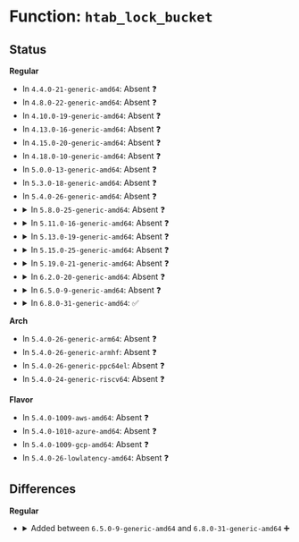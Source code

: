 # Function: <code>htab_lock_bucket</code>

## Status
<b>Regular</b>
<ul>
<li>
In <code>4.4.0-21-generic-amd64</code>: Absent ❓
</li>
<li>
In <code>4.8.0-22-generic-amd64</code>: Absent ❓
</li>
<li>
In <code>4.10.0-19-generic-amd64</code>: Absent ❓
</li>
<li>
In <code>4.13.0-16-generic-amd64</code>: Absent ❓
</li>
<li>
In <code>4.15.0-20-generic-amd64</code>: Absent ❓
</li>
<li>
In <code>4.18.0-10-generic-amd64</code>: Absent ❓
</li>
<li>
In <code>5.0.0-13-generic-amd64</code>: Absent ❓
</li>
<li>
In <code>5.3.0-18-generic-amd64</code>: Absent ❓
</li>
<li>
In <code>5.4.0-26-generic-amd64</code>: Absent ❓
</li>
<li>
<details>
<summary>In <code>5.8.0-25-generic-amd64</code>: Absent ❓</summary>

```json
{
  "name": "htab_lock_bucket",
  "collision_type": "Unique Static",
  "inline_type": "Full",
  "funcs": [
    {
      "addr": 18446744071581042931,
      "name": "htab_lock_bucket",
      "external": false,
      "loc": "kernel/bpf/hashtab.c:147",
      "file": "kernel/bpf/hashtab.c",
      "inline": "declared, inlined",
      "caller_inline": [
        "kernel/bpf/hashtab.c:__htab_map_lookup_and_delete_batch",
        "kernel/bpf/hashtab.c:htab_lru_map_delete_elem",
        "kernel/bpf/hashtab.c:htab_map_delete_elem",
        "kernel/bpf/hashtab.c:__htab_lru_percpu_map_update_elem",
        "kernel/bpf/hashtab.c:__htab_percpu_map_update_elem",
        "kernel/bpf/hashtab.c:htab_lru_map_update_elem",
        "kernel/bpf/hashtab.c:htab_map_update_elem",
        "kernel/bpf/hashtab.c:htab_lru_map_delete_node"
      ],
      "caller_func": []
    }
  ],
  "symbols": []
}
```
</details>
</li>
<li>
<details>
<summary>In <code>5.11.0-16-generic-amd64</code>: Absent ❓</summary>

```json
{
  "name": "htab_lock_bucket",
  "collision_type": "Unique Static",
  "inline_type": "Full",
  "funcs": [
    {
      "addr": 18446744071581051890,
      "name": "htab_lock_bucket",
      "external": false,
      "loc": "kernel/bpf/hashtab.c:159",
      "file": "kernel/bpf/hashtab.c",
      "inline": "declared, inlined",
      "caller_inline": [
        "kernel/bpf/hashtab.c:__htab_map_lookup_and_delete_batch",
        "kernel/bpf/hashtab.c:htab_lru_map_delete_elem",
        "kernel/bpf/hashtab.c:htab_map_delete_elem",
        "kernel/bpf/hashtab.c:__htab_lru_percpu_map_update_elem",
        "kernel/bpf/hashtab.c:__htab_percpu_map_update_elem",
        "kernel/bpf/hashtab.c:htab_lru_map_update_elem",
        "kernel/bpf/hashtab.c:htab_map_update_elem",
        "kernel/bpf/hashtab.c:htab_lru_map_delete_node"
      ],
      "caller_func": []
    }
  ],
  "symbols": []
}
```
</details>
</li>
<li>
<details>
<summary>In <code>5.13.0-19-generic-amd64</code>: Absent ❓</summary>

```json
{
  "name": "htab_lock_bucket",
  "collision_type": "Unique Static",
  "inline_type": "Full",
  "funcs": [
    {
      "addr": 18446744071581067414,
      "name": "htab_lock_bucket",
      "external": false,
      "loc": "kernel/bpf/hashtab.c:159",
      "file": "kernel/bpf/hashtab.c",
      "inline": "declared, inlined",
      "caller_inline": [
        "kernel/bpf/hashtab.c:__htab_map_lookup_and_delete_batch",
        "kernel/bpf/hashtab.c:htab_lru_map_delete_elem",
        "kernel/bpf/hashtab.c:htab_map_delete_elem",
        "kernel/bpf/hashtab.c:__htab_lru_percpu_map_update_elem",
        "kernel/bpf/hashtab.c:__htab_percpu_map_update_elem",
        "kernel/bpf/hashtab.c:htab_lru_map_update_elem",
        "kernel/bpf/hashtab.c:htab_map_update_elem",
        "kernel/bpf/hashtab.c:htab_lru_map_delete_node"
      ],
      "caller_func": []
    }
  ],
  "symbols": []
}
```
</details>
</li>
<li>
<details>
<summary>In <code>5.15.0-25-generic-amd64</code>: Absent ❓</summary>

```json
{
  "name": "htab_lock_bucket",
  "collision_type": "Unique Static",
  "inline_type": "Full",
  "funcs": [
    {
      "addr": 18446744071581290118,
      "name": "htab_lock_bucket",
      "external": false,
      "loc": "kernel/bpf/hashtab.c:159",
      "file": "kernel/bpf/hashtab.c",
      "inline": "declared, inlined",
      "caller_inline": [
        "kernel/bpf/hashtab.c:__htab_map_lookup_and_delete_batch",
        "kernel/bpf/hashtab.c:__htab_map_lookup_and_delete_elem",
        "kernel/bpf/hashtab.c:htab_lru_map_delete_elem",
        "kernel/bpf/hashtab.c:htab_map_delete_elem",
        "kernel/bpf/hashtab.c:__htab_lru_percpu_map_update_elem",
        "kernel/bpf/hashtab.c:__htab_percpu_map_update_elem",
        "kernel/bpf/hashtab.c:htab_lru_map_update_elem",
        "kernel/bpf/hashtab.c:htab_map_update_elem",
        "kernel/bpf/hashtab.c:htab_lru_map_delete_node"
      ],
      "caller_func": []
    }
  ],
  "symbols": []
}
```
</details>
</li>
<li>
<details>
<summary>In <code>5.19.0-21-generic-amd64</code>: Absent ❓</summary>

```json
{
  "name": "htab_lock_bucket",
  "collision_type": "Unique Static",
  "inline_type": "Full",
  "funcs": [
    {
      "addr": 18446744071581589727,
      "name": "htab_lock_bucket",
      "external": false,
      "loc": "kernel/bpf/hashtab.c:160",
      "file": "kernel/bpf/hashtab.c",
      "inline": "declared, inlined",
      "caller_inline": [
        "kernel/bpf/hashtab.c:__htab_map_lookup_and_delete_batch",
        "kernel/bpf/hashtab.c:__htab_map_lookup_and_delete_elem",
        "kernel/bpf/hashtab.c:htab_lru_map_delete_elem",
        "kernel/bpf/hashtab.c:htab_map_delete_elem",
        "kernel/bpf/hashtab.c:__htab_lru_percpu_map_update_elem",
        "kernel/bpf/hashtab.c:__htab_percpu_map_update_elem",
        "kernel/bpf/hashtab.c:htab_lru_map_update_elem",
        "kernel/bpf/hashtab.c:htab_map_update_elem",
        "kernel/bpf/hashtab.c:htab_lru_map_delete_node"
      ],
      "caller_func": []
    }
  ],
  "symbols": []
}
```
</details>
</li>
<li>
<details>
<summary>In <code>6.2.0-20-generic-amd64</code>: Absent ❓</summary>

```json
{
  "name": "htab_lock_bucket",
  "collision_type": "Unique Static",
  "inline_type": "Full",
  "funcs": [
    {
      "addr": 18446744071581973830,
      "name": "htab_lock_bucket",
      "external": false,
      "loc": "kernel/bpf/hashtab.c:149",
      "file": "kernel/bpf/hashtab.c",
      "inline": "declared, inlined",
      "caller_inline": [
        "kernel/bpf/hashtab.c:__htab_map_lookup_and_delete_batch",
        "kernel/bpf/hashtab.c:__htab_map_lookup_and_delete_elem",
        "kernel/bpf/hashtab.c:htab_lru_map_delete_elem",
        "kernel/bpf/hashtab.c:htab_map_delete_elem",
        "kernel/bpf/hashtab.c:__htab_lru_percpu_map_update_elem",
        "kernel/bpf/hashtab.c:__htab_percpu_map_update_elem",
        "kernel/bpf/hashtab.c:htab_lru_map_update_elem",
        "kernel/bpf/hashtab.c:htab_map_update_elem",
        "kernel/bpf/hashtab.c:htab_lru_map_delete_node"
      ],
      "caller_func": []
    }
  ],
  "symbols": []
}
```
</details>
</li>
<li>
<details>
<summary>In <code>6.5.0-9-generic-amd64</code>: Absent ❓</summary>

```json
{
  "name": "htab_lock_bucket",
  "collision_type": "Unique Static",
  "inline_type": "Full",
  "funcs": [
    {
      "addr": 18446744071582164429,
      "name": "htab_lock_bucket",
      "external": false,
      "loc": "kernel/bpf/hashtab.c:149",
      "file": "kernel/bpf/hashtab.c",
      "inline": "declared, inlined",
      "caller_inline": [
        "kernel/bpf/hashtab.c:__htab_map_lookup_and_delete_batch",
        "kernel/bpf/hashtab.c:__htab_map_lookup_and_delete_elem",
        "kernel/bpf/hashtab.c:htab_lru_map_delete_elem",
        "kernel/bpf/hashtab.c:htab_map_delete_elem",
        "kernel/bpf/hashtab.c:__htab_lru_percpu_map_update_elem",
        "kernel/bpf/hashtab.c:__htab_percpu_map_update_elem",
        "kernel/bpf/hashtab.c:htab_lru_map_update_elem",
        "kernel/bpf/hashtab.c:htab_map_update_elem",
        "kernel/bpf/hashtab.c:htab_lru_map_delete_node"
      ],
      "caller_func": []
    }
  ],
  "symbols": []
}
```
</details>
</li>
<li>
<details>
<summary>In <code>6.8.0-31-generic-amd64</code>: ✅</summary>

```c
int htab_lock_bucket(const struct bpf_htab * htab, struct bucket * b, u32 hash, long unsigned int * pflags)
```

```json
{
  "name": "htab_lock_bucket",
  "collision_type": "Unique Static",
  "inline_type": "No",
  "funcs": [
    {
      "addr": 18446744071582295280,
      "name": "htab_lock_bucket",
      "external": false,
      "loc": "kernel/bpf/hashtab.c:150",
      "file": "kernel/bpf/hashtab.c",
      "inline": "seen, unknown",
      "caller_inline": [],
      "caller_func": [
        "kernel/bpf/hashtab.c:__htab_map_lookup_and_delete_batch",
        "kernel/bpf/hashtab.c:__htab_map_lookup_and_delete_elem",
        "kernel/bpf/hashtab.c:htab_lru_map_delete_elem",
        "kernel/bpf/hashtab.c:htab_map_delete_elem",
        "kernel/bpf/hashtab.c:__htab_lru_percpu_map_update_elem",
        "kernel/bpf/hashtab.c:__htab_lru_percpu_map_update_elem",
        "kernel/bpf/hashtab.c:__htab_percpu_map_update_elem",
        "kernel/bpf/hashtab.c:htab_lru_map_update_elem",
        "kernel/bpf/hashtab.c:htab_map_update_elem",
        "kernel/bpf/hashtab.c:htab_lru_map_delete_node"
      ]
    }
  ],
  "symbols": [
    {
      "addr": 18446744071582295280,
      "name": "htab_lock_bucket",
      "section": ".text",
      "bind": "STB_LOCAL",
      "size": 231
    }
  ]
}
```
</details>
</li>
</ul>
<b>Arch</b>
<ul>
<li>
In <code>5.4.0-26-generic-arm64</code>: Absent ❓
</li>
<li>
In <code>5.4.0-26-generic-armhf</code>: Absent ❓
</li>
<li>
In <code>5.4.0-26-generic-ppc64el</code>: Absent ❓
</li>
<li>
In <code>5.4.0-24-generic-riscv64</code>: Absent ❓
</li>
</ul>
<b>Flavor</b>
<ul>
<li>
In <code>5.4.0-1009-aws-amd64</code>: Absent ❓
</li>
<li>
In <code>5.4.0-1010-azure-amd64</code>: Absent ❓
</li>
<li>
In <code>5.4.0-1009-gcp-amd64</code>: Absent ❓
</li>
<li>
In <code>5.4.0-26-lowlatency-amd64</code>: Absent ❓
</li>
</ul>

## Differences
<b>Regular</b>
<ul>
<li>
<details>
<summary>Added between <code>6.5.0-9-generic-amd64</code> and <code>6.8.0-31-generic-amd64</code> ➕</summary>

```c
int htab_lock_bucket(const struct bpf_htab * htab, struct bucket * b, u32 hash, long unsigned int * pflags)
```
</details>
</li>
</ul>
